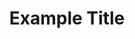 ---
title: Example Title
shortDescription: example description
heroImage: /alya.webp
startDate: May 10 2069
endDate: May 10 2070
company: fent maxxing tech
position: fent creator
---